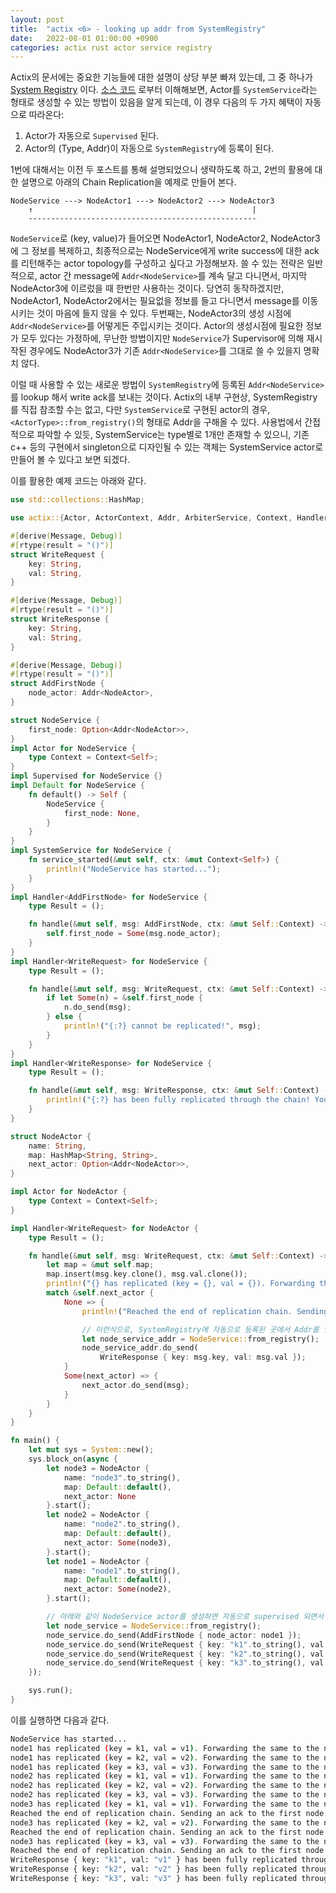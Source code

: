 ```yaml
---
layout: post
title:  "actix <6> - looking up addr from SystemRegistry"
date:   2022-08-01 01:00:00 +0900
categories: actix rust actor service registry
---
```


Actix의 문서에는 중요한 기능들에 대한 설명이 상당 부분 빠져 있는데,
그 중 하나가 [System Registry](https://docs.rs/actix/latest/actix/registry/struct.SystemRegistry.html) 이다.
[소스 코드](https://github.com/actix/actix/blob/master/actix/src/registry.rs)
 로부터 이해해보면, Actor를 `SystemService`라는 형태로 생성할 수 있는 방법이
있음을 알게 되는데, 이 경우 다음의 두 가지 혜택이 자동으로 따라온다:

1. Actor가 자동으로 `Supervised` 된다.
2. Actor의 (Type, Addr)이 자동으로 `SystemRegistry`에 등록이 된다.

1번에 대해서는 이전 두 포스트를 통해 설명되었으니 생략하도록 하고,
2번의 활용에 대한 설명으로 아래의 Chain Replication을 예제로 만들어 본다.

```text
NodeService ---> NodeActor1 ---> NodeActor2 ---> NodeActor3
    ↑                                                 |
    ---------------------------------------------------
```

`NodeService`로 (key, value)가 들어오면 NodeActor1, NodeActor2, NodeActor3
에 그 정보를 복제하고, 최종적으로는 NodeService에게 write success에 대한
ack를 리턴해주는 actor topology를 구성하고 싶다고 가정해보자.
쓸 수 있는 전략은 일반적으로, actor 간 message에 `Addr<NodeService>`를 계속
달고 다니면서, 마지막 NodeActor3에 이르렀을 때 한번만 사용하는 것이다. 당연히
동작하겠지만, NodeActor1, NodeActor2에서는 필요없을 정보를 들고 다니면서 
message를 이동시키는 것이 마음에 들지 않을 수 있다. 
두번째는, NodeActor3의 생성 시점에 `Addr<NodeService>`를 어떻게든 주입시키는 
것이다. Actor의 생성시점에 필요한 정보가 모두 있다는 가정하에, 무난한 방법이지만
`NodeService`가 Supervisor에 의해 재시작된 경우에도 NodeActor3가 기존
`Addr<NodeService>`를 그대로 쓸 수 있을지 명확치 않다.

이럴 때 사용할 수 있는 새로운 방법이 `SystemRegistry`에 등록된 `Addr<NodeService>`를
lookup 해서 write ack를 보내는 것이다. Actix의 내부 구현상, SystemRegistry를
직접 참조할 수는 없고, 다만 `SystemService`로 구현된 actor의 경우, 
`<ActorType>::from_registry()`의 형태로 Addr을 구해올 수 있다.
사용법에서 간접적으로 파악할 수 있듯, SystemService는 type별로 1개만 존재할 수 있으니, 
기존 c++ 등의 구현에서 singleton으로 디자인될 수 있는 객체는 SystemService actor로
만들어 볼 수 있다고 보면 되겠다.

이를 활용한 예제 코드는 아래와 같다.

```rust
use std::collections::HashMap;

use actix::{Actor, ActorContext, Addr, ArbiterService, Context, Handler, Message, Supervised, System, SystemRegistry, SystemService};

#[derive(Message, Debug)]
#[rtype(result = "()")]
struct WriteRequest {
    key: String,
    val: String,
}

#[derive(Message, Debug)]
#[rtype(result = "()")]
struct WriteResponse {
    key: String,
    val: String,
}

#[derive(Message, Debug)]
#[rtype(result = "()")]
struct AddFirstNode {
    node_actor: Addr<NodeActor>,
}

struct NodeService {
    first_node: Option<Addr<NodeActor>>,
}
impl Actor for NodeService {
    type Context = Context<Self>;
}
impl Supervised for NodeService {}
impl Default for NodeService {
    fn default() -> Self {
        NodeService {
            first_node: None,
        }
    }
}
impl SystemService for NodeService {
    fn service_started(&mut self, ctx: &mut Context<Self>) {
        println!("NodeService has started...");
    }
}
impl Handler<AddFirstNode> for NodeService {
    type Result = ();

    fn handle(&mut self, msg: AddFirstNode, ctx: &mut Self::Context) -> Self::Result {
        self.first_node = Some(msg.node_actor);
    }
}
impl Handler<WriteRequest> for NodeService {
    type Result = ();

    fn handle(&mut self, msg: WriteRequest, ctx: &mut Self::Context) -> Self::Result {
        if let Some(n) = &self.first_node {
            n.do_send(msg);
        } else {
            println!("{:?} cannot be replicated!", msg);
        }
    }
}
impl Handler<WriteResponse> for NodeService {
    type Result = ();

    fn handle(&mut self, msg: WriteResponse, ctx: &mut Self::Context) -> Self::Result {
        println!("{:?} has been fully replicated through the chain! You could return a success to the user", msg);
    }
}

struct NodeActor {
    name: String,
    map: HashMap<String, String>,
    next_actor: Option<Addr<NodeActor>>,
}

impl Actor for NodeActor {
    type Context = Context<Self>;
}

impl Handler<WriteRequest> for NodeActor {
    type Result = ();

    fn handle(&mut self, msg: WriteRequest, ctx: &mut Self::Context) -> Self::Result {
        let map = &mut self.map;
        map.insert(msg.key.clone(), msg.val.clone());
        println!("{} has replicated (key = {}, val = {}). Forwarding the same to the next actor...", self.name, msg.key, msg.val);
        match &self.next_actor {
            None => {
                println!("Reached the end of replication chain. Sending an ack to the first node (NodeService)");

                // 이런식으로, SystemRegistry에 자동으로 등록된 곳에서 Addr를 얻어올수 있다!
                let node_service_addr = NodeService::from_registry();
                node_service_addr.do_send(
                    WriteResponse { key: msg.key, val: msg.val });
            }
            Some(next_actor) => {
                next_actor.do_send(msg);
            }
        }
    }
}

fn main() {
    let mut sys = System::new();
    sys.block_on(async {
        let node3 = NodeActor {
            name: "node3".to_string(),
            map: Default::default(),
            next_actor: None
        }.start();
        let node2 = NodeActor {
            name: "node2".to_string(),
            map: Default::default(),
            next_actor: Some(node3),
        }.start();
        let node1 = NodeActor {
            name: "node1".to_string(),
            map: Default::default(),
            next_actor: Some(node2),
        }.start();

        // 아래와 같이 NodeService actor를 생성하면 자동으로 supervised 되면서 SystemRegistry에 등록된다.
        let node_service = NodeService::from_registry();
        node_service.do_send(AddFirstNode { node_actor: node1 });
        node_service.do_send(WriteRequest { key: "k1".to_string(), val: "v1".to_string() });
        node_service.do_send(WriteRequest { key: "k2".to_string(), val: "v2".to_string() });
        node_service.do_send(WriteRequest { key: "k3".to_string(), val: "v3".to_string() });
    });

    sys.run();
}
```
이를 실행하면 다음과 같다.
```bash
NodeService has started...
node1 has replicated (key = k1, val = v1). Forwarding the same to the next actor...
node1 has replicated (key = k2, val = v2). Forwarding the same to the next actor...
node1 has replicated (key = k3, val = v3). Forwarding the same to the next actor...
node2 has replicated (key = k1, val = v1). Forwarding the same to the next actor...
node2 has replicated (key = k2, val = v2). Forwarding the same to the next actor...
node2 has replicated (key = k3, val = v3). Forwarding the same to the next actor...
node3 has replicated (key = k1, val = v1). Forwarding the same to the next actor...
Reached the end of replication chain. Sending an ack to the first node (NodeService)
node3 has replicated (key = k2, val = v2). Forwarding the same to the next actor...
Reached the end of replication chain. Sending an ack to the first node (NodeService)
node3 has replicated (key = k3, val = v3). Forwarding the same to the next actor...
Reached the end of replication chain. Sending an ack to the first node (NodeService)
WriteResponse { key: "k1", val: "v1" } has been fully replicated through the chain! You could return a success to the user
WriteResponse { key: "k2", val: "v2" } has been fully replicated through the chain! You could return a success to the user
WriteResponse { key: "k3", val: "v3" } has been fully replicated through the chain! You could return a success to the user
```